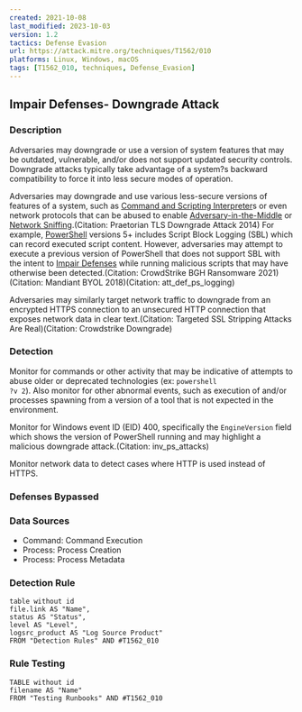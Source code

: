 ```yaml
---
created: 2021-10-08
last_modified: 2023-10-03
version: 1.2
tactics: Defense Evasion
url: https://attack.mitre.org/techniques/T1562/010
platforms: Linux, Windows, macOS
tags: [T1562_010, techniques, Defense_Evasion]
---
```


## Impair Defenses- Downgrade Attack

### Description

Adversaries may downgrade or use a version of system features that may be outdated, vulnerable, and/or does not support updated security controls. Downgrade attacks typically take advantage of a system?s backward compatibility to force it into less secure modes of operation. 

Adversaries may downgrade and use various less-secure versions of features of a system, such as [Command and Scripting Interpreter](https://attack.mitre.org/techniques/T1059)s or even network protocols that can be abused to enable [Adversary-in-the-Middle](https://attack.mitre.org/techniques/T1557) or [Network Sniffing](https://attack.mitre.org/techniques/T1040).(Citation: Praetorian TLS Downgrade Attack 2014) For example, [PowerShell](https://attack.mitre.org/techniques/T1059/001) versions 5+ includes Script Block Logging (SBL) which can record executed script content. However, adversaries may attempt to execute a previous version of PowerShell that does not support SBL with the intent to [Impair Defenses](https://attack.mitre.org/techniques/T1562) while running malicious scripts that may have otherwise been detected.(Citation: CrowdStrike BGH Ransomware 2021)(Citation: Mandiant BYOL 2018)(Citation: att_def_ps_logging)

Adversaries may similarly target network traffic to downgrade from an encrypted HTTPS connection to an unsecured HTTP connection that exposes network data in clear text.(Citation: Targeted SSL Stripping Attacks Are Real)(Citation: Crowdstrike Downgrade)

### Detection

Monitor for commands or other activity that may be indicative of attempts to abuse older or deprecated technologies (ex: <code>powershell ?v 2</code>). Also monitor for other abnormal events, such as execution of and/or processes spawning from a version of a tool that is not expected in the environment.

Monitor for Windows event ID (EID) 400, specifically the <code>EngineVersion</code> field which shows the version of PowerShell running and may highlight a malicious downgrade attack.(Citation: inv_ps_attacks)

Monitor network data to detect cases where HTTP is used instead of HTTPS.

### Defenses Bypassed



### Data Sources

  - Command: Command Execution
  -  Process: Process Creation
  -  Process: Process Metadata
### Detection Rule

```dataview
table without id
file.link AS "Name",
status AS "Status",
level AS "Level",
logsrc_product AS "Log Source Product"
FROM "Detection Rules" AND #T1562_010
```

### Rule Testing

```dataview
TABLE without id
filename AS "Name"
FROM "Testing Runbooks" AND #T1562_010
```
